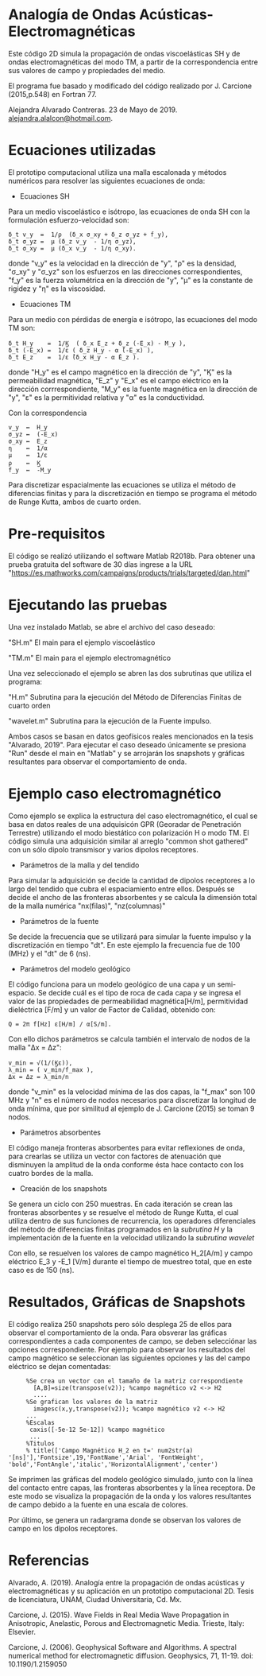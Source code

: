 # Analogía de Ondas Acústicas-Electromagnéticas
Este código 2D simula la propagación de ondas viscoelásticas SH y de ondas electromagnéticas del modo TM, a partir de la correspondencia entre sus valores de campo y propiedades del medio. 

El programa fue basado y modificado del código realizado por J. Carcione (2015,p.548) en Fortran 77.

Alejandra Alvarado Contreras. 23 de Mayo de 2019. alejandra.alalcon@hotmail.com.

# Ecuaciones utilizadas
El prototipo computacional utiliza una malla escalonada y métodos numéricos para resolver las siguientes ecuaciones de onda:

 * Ecuaciones SH
 
 Para un medio viscoelástico e isótropo, las ecuaciones de onda SH con la formulación esfuerzo-velocidad son:
 
    δ_t v_y  =  1/ρ  (δ_x σ_xy + δ_z σ_yz + f_y), 
    δ_t σ_yz =  μ (δ_z v_y  - 1/η σ_yz), 
    δ_t σ_xy =  μ (δ_x v_y  - 1/η σ_xy). 
     
 donde "v_y" es la velocidad en la dirección de "y", "ρ" es la densidad, "σ_xy" y "σ_yz" son los esfuerzos en las direcciones correspondientes, "f_y" es la fuerza volumétrica en la dirección de "y", "μ" es la constante de rigidez y "η" es la viscosidad.
     
 * Ecuaciones TM
 
 Para un medio con pérdidas de energía e isótropo, las ecuaciones del modo TM son:
     
    δ_t H_y    =  1/Ϗ  ( δ_x E_z + δ_z (-E_x) - M_y ),
    δ_t (-E_x) =  1/ε ( δ_z H_y - α ̂(-E_x) ),	
    δ_t E_z    =  1/ε ̂(δ_x H_y - α ̂E_z ).
    
 donde "H_y" es el campo magnético en la dirección de "y", "Ϗ" es la permeabilidad magnética,  "E_z" y "E_x" es el campo eléctrico en la dirección corrrespondiente, "M_y" es la fuente magnética en la dirección de "y", "ε" es la permitividad relativa y "α" es la conductividad.
 
 Con la correspondencia
  
    v_y  ↔  H_y
    σ_yz ↔  (-E_x)
    σ_xy ↔  E_z
    η    ↔  1/α
    μ    ↔  1/ε
    ρ    ↔  Ϗ
    f_y  ↔  -M_y

Para discretizar espacialmente las ecuaciones se utiliza el método de diferencias finitas y para la discretización en tiempo se programa el método de Runge Kutta, ambos de cuarto orden. 
 
 # Pre-requisitos
El código se realizó utilizando el software Matlab R2018b. Para obtener una prueba gratuita del software de 30 días ingrese a la URL "https://es.mathworks.com/campaigns/products/trials/targeted/dan.html"
 
# Ejecutando las pruebas
Una vez instalado Matlab, se abre el archivo del caso deseado: 

  "SH.m" El main para el ejemplo viscoelástico

  "TM.m" El main para el ejemplo electromagnético

Una vez seleccionado el ejemplo se abren las dos subrutinas que utiliza el programa:

  "H.m" Subrutina para la ejecución del Método de Diferencias Finitas de cuarto orden

  "wavelet.m" Subrutina para la ejecución de la Fuente impulso.

Ambos casos se basan en datos geofísicos reales mencionados en la tesis "Alvarado, 2019". 
Para ejecutar el caso deseado únicamente se presiona "Run" desde el main en "Matlab" y se arrojarán los snapshots y gráficas resultantes  para observar el comportamiento de onda.

# Ejemplo caso electromagnético
Como ejemplo se explica la estructura del caso electromagnético, el cual se basa en datos reales de una adquisicón GPR (Georadar de Penetración Terrestre) utilizando el modo biestático con polarización H o modo TM. El código simula una adquisición similar al arreglo "common shot gathered" con un sólo dipolo transmisor y varios dipolos receptores.
 
 * Parámetros de la malla y del tendido
 
Para simular la adquisición se decide la cantidad de dipolos receptores a lo largo del tendido que cubra el espaciamiento entre ellos. Después se decide el ancho de las fronteras absorbentes y se calcula la dimensión total de la malla numérica "nx(filas)", "nz(columnas)"
 
 * Parámetros de la fuente
 
Se decide la frecuencia que se utilizará para simular la fuente impulso y la discretización en tiempo "dt". En este ejemplo la frecuencia fue de 100 (MHz) y el "dt" de 6 (ns).
  
 * Parámetros del modelo geológico
 
El código funciona para un modelo geológico de una capa y un semi-espacio. Se decide cuál es el tipo de roca de cada capa y se ingresa el valor de las propiedades de permeabilidad magnética[H/m], permitividad dieléctrica [F/m] y un valor de Factor de Calidad, obtenido con:
  
    Q = 2π f[Hz] ε[H/m] / α[S/m].
    
Con ello dichos parámetros se calcula también el intervalo de nodos de la malla "Δx = Δz":
    
    v_min = √(1/(Ϗε)),
    λ_min = ( v_min/f_max ),
    Δx = Δz = λ_min/n
 
donde "v_min" es la velocidad mínima de las dos capas, la "f_max" son 100 MHz y "n" es el número de nodos necesarios para discretizar la longitud de onda mínima, que por similitud al ejemplo de J. Carcione (2015) se toman 9 nodos. 
 
 * Parámetros absorbentes
 
El código maneja fronteras absorbentes para evitar reflexiones de onda, para crearlas se utiliza un vector con factores de atenuación que disminuyen la amplitud de la onda conforme ésta hace contacto con los cuatro bordes de la malla.
  
 * Creación de los snapshots 
 
Se genera un ciclo con 250 muestras. En cada iteración se crean las fronteras absorbentes y se resuelve el método de Runge Kutta, el cual utiliza dentro de sus funciones de recurrencia, los operadores diferenciales del método de diferencias finitas programados en la *subrutina H* y la implementación de la fuente en la velocidad utilizando la *subrutina wavelet* 
    
Con ello, se resuelven los valores de campo magnético H_2[A/m] y campo eléctrico E_3 y -E_1 [V/m] durante el tiempo de muestreo total, que en este caso es de 150 (ns). 
   
 # Resultados, Gráficas de Snapshots 
 
El código realiza 250 snapshots pero sólo desplega 25 de ellos para observar el comportamiento de la onda. 
Para obsverar las gráficas correspondientes a cada componentes de campo, se deben selecciónar las opciones correspondiente.
Por ejemplo para observar los resultados del campo magnético se seleccionan las siguientes opciones y las del campo eléctrico se dejan comentadas:
 
         %Se crea un vector con el tamaño de la matriz correspondiente
           [A,B]=size(transpose(v2)); %campo magnético v2 <-> H2
           ....
         %Se grafican los valores de la matriz 
           imagesc(x,y,transpose(v2)); %campo magnético v2 <-> H2
         ...
         %Escalas 
          caxis([-5e-12 5e-12]) %campo magnético
          ...
         %Titulos 
         % title(['Campo Magnético H_2 en t=' num2str(a) '[ns]'],'Fontsize',19,'FontName','Arial', 'FontWeight',     'bold','FontAngle','italic','HorizontalAlignment','center')
           
Se imprimen las gráficas del modelo geológico simulado, junto con la línea del contacto entre capas, las fronteras absorbentes y la línea receptora. De este modo se visualiza la propagación de la onda y los valores resultantes de campo debido a la fuente en una escala de colores.
 
Por último, se genera un radargrama donde se observan los valores de campo en los dipolos receptores.
  
# Referencias
  Alvarado, A. (2019). Analogía entre la propagación de ondas acústicas y electromagnéticas y su aplicación en un prototipo computacional 2D. Tesis de licenciatura, UNAM, Ciudad Universitaria, Cd. Mx.
  
  Carcione, J. (2015). Wave Fields in Real Media Wave Propagation in Anisotropic,
Anelastic, Porous and Electromagnetic Media. Trieste, Italy: Elsevier.

  Carcione, J. (2006). Geophysical Software and Algorithms. A spectral numerical
method for electromagnetic diffusion. Geophysics, 71, 11-19.
doi: 10.1190/1.2159050
  
  
